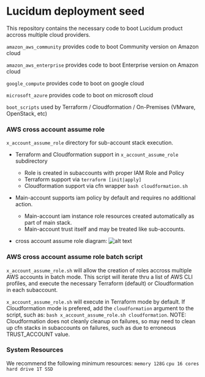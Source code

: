 # Lucidum deployment seed


This repository contains the necessary code to boot Lucidum product accross multiple cloud providers.

`amazon_aws_community` provides code to boot Community version on Amazon cloud

`amazon_aws_enterprise` provides code to boot Enterprise version on Amazon cloud

`google_compute` provides code to boot on google cloud

`microsoft_azure` provides code to boot on microsoft cloud

`boot_scripts` used by Terraform / Cloudformation / On-Premises (VMware, OpenStack, etc) 


### AWS cross account assume role

`x_account_assume_role` directory for sub-account stack execution.

- Terraform and Cloudformation support in `x_account_assume_role` subdirectory
  * Role is created in subaccounts with proper IAM Role and Policy
  * Terraform support via `terraform [init|apply]`
  * Cloudformation support via cfn wrapper `bash cloudformation.sh`

- Main-account supports iam policy by default and requires no additional action.
  * Main-account iam instance role resources created automatically as part of main stack.
  * Main-account trust itself and may be treated like sub-accounts.


- cross account assume role diagram:
![alt text](https://github.com/LucidumInc/lucidum-deployment-seed/blob/master/assume-role.jpg?raw=true)


### AWS cross account assume role batch script

`x_account_assume_role.sh` will allow the creation of roles accross multiple AWS accounts in batch mode. This script will iterate thru a list of AWS CLI profiles, and execute the necessary Terraform (default) or Cloudformation in each subaccount.

`x_account_assume_role.sh` will execute in Terraform mode by default. If Cloudformation mode is prefered, add the `cloudformation` argument to the script, such as: `bash x_account_assume_role.sh cloudformation`. NOTE: Cloudformation does not cleanly cleanup on failures, so may need to clean up cfn stacks in subaccounts on failures, such as due to erroneous TRUST_ACCOUNT value.


### System Resources

We recommend the following minimum resources:
`memory 128G`
`cpu 16 cores`
`hard drive 1T SSD`
